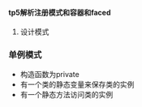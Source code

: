 #### tp5解析注册模式和容器和faced
1. 设计模式
  ### 单例模式
  - 构造函数为private
  - 有一个类的静态变量来保存类的实例
  - 有一个静态方法访问类的实例
  
